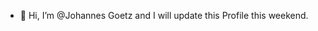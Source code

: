 - 👋 Hi, I’m @Johannes Goetz and I will update this Profile this weekend.

<!---
JohannesGoetz42/JohannesGoetz42 is a ✨ special ✨ repository because its `README.md` (this file) appears on your GitHub profile.
You can click the Preview link to take a look at your changes.
--->
